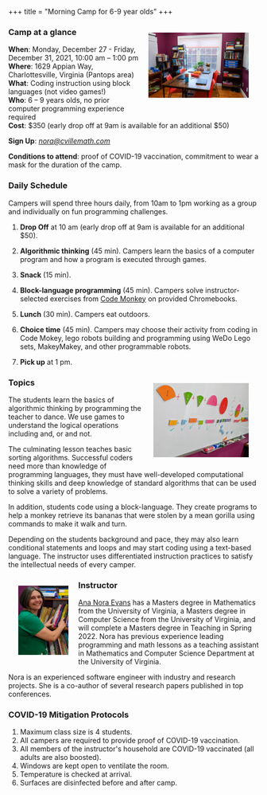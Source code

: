 +++
title = "Morning Camp for 6-9 year olds"
+++

<a href="/images/learningroombright.png"><img src="/images/learningroombright-smaller.png" width="40%" alt="Learning Room at CvilleMath" align="right" style="padding:20px;"></a>

### Camp at a glance

**When**: Monday, December 27 - Friday, December 31, 2021, 10:00 am &ndash; 1:00 pm  
**Where**: 1629 Appian Way, Charlottesville, Virginia (Pantops area)  
**What**: Coding instruction using block languages (not video games!)  
**Who**: 6 &ndash; 9 years olds, no prior computer programming experience required  
**Cost**: $350 (early drop off at 9am is available for an additional $50)

**Sign Up**: <a href="mailto:nora@cvillemath.com"><em>nora@cvillemath.com</em></a>

**Conditions to attend**: proof of COVID-19 vaccination, commitment to wear a mask for the duration of the camp.

### Daily Schedule


Campers will spend three hours daily, from 10am to 1pm working as a group and individually on fun programming challenges.

1. **Drop Off** at 10 am (early drop off at 9am is available for an additional $50).  
1. **Algorithmic thinking** (45 min).  Campers learn the basics of a computer program and how a program is executed through games.
1. **Snack** (15 min).
1. **Block-language programming** (45 min). Campers solve instructor-selected exercises from [Code Monkey](https://www.codemonkey.com/) on provided Chromebooks.
1. **Lunch** (30 min). Campers eat outdoors.
1. **Choice time** (45 min). Campers may choose their activity from coding in Code Mokey, lego robots building and programming using WeDo Lego sets, MakeyMakey, and other programmable robots.
1. **Pick up** at 1 pm.

   <a href="/images/fractions.png"><img src="/images/fractions-smaller.png" width="40%" alt="Visualizing Fractions" align="right" style="padding:20px;"></a>
 
### Topics

The students learn the basics of algorithmic thinking by programming the teacher to dance. We use games to understand the logical operations including and, or and not. 

The culminating lesson teaches basic sorting algorithms. 
Successful coders need more than knowledge of programming languages, they must have well-developed computational thinking skills and deep knowledge of standard algorithms that can be used to solve a variety of problems. 
   
In addition, students code using a block-language. They create programs to help a monkey retrieve its bananas that were stolen by a mean gorilla using commands to make it walk and turn. 

Depending on the students background and pace, they may also learn conditional statements and loops and may start coding using a text-based language. The instructor uses differentiated instruction practices to satisfy the intellectual needs of every camper.

<a href="/images/nora.png"><img src="/images/nora-smaller.png" width="20%" alt="Nora" align="left" style="padding:20px;"></a>

### Instructor

[Ana Nora Evans](//ananoraevans.org/) has a Masters degree in Mathematics from the University of
Virginia, a Masters degree in Computer Science from the University of
Virginia, and will complete a Masters degree in Teaching in Spring
2022. Nora has previous experience leading programming and math lessons as a teaching assistant in Mathematics and Computer Science Department at the University of Virginia.

Nora is an experienced software engineer with industry and research projects. She is a co-author of several research papers published in top conferences.

### COVID-19 Mitigation Protocols

1. Maximum class size is 4 students.
1. All campers are required to provide proof of COVID-19 vaccination.
1. All members of the instructor's household are COVID-19 vaccinated (all adults are also boosted).
1. Windows are kept open to ventilate the room.
1. Temperature is checked at arrival.
1. Surfaces are disinfected before and after camp.


